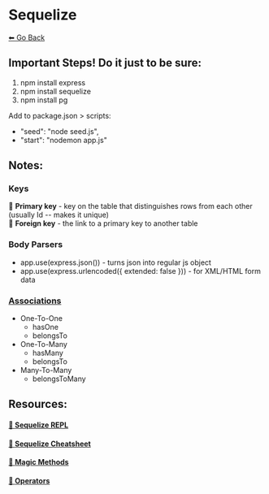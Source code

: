 # Sequelize
[⬅ Go Back](/week3.md)

## Important Steps! **Do it just to be sure**:
1. npm install express
2. npm install sequelize
3. npm install pg

Add to package.json > scripts:
- "seed": "node seed.js",
- "start": "nodemon app.js"


## Notes:
### **Keys**
🔑  **Primary key** - key on the table that distinguishes rows from each other (usually Id -- makes it unique) \
🔑  **Foreign key** - the link to a primary key to another table

### **Body Parsers**
- app.use(express.json()) - turns json into regular js object
- app.use(express.urlencoded({ extended: false })) - for XML/HTML form data


### [**Associations**](https://sequelize.org/docs/v6/core-concepts/assocs/)
- One-To-One 
    - hasOne
    - belongsTo
- One-To-Many 
    - hasMany
    - belongsTo
- Many-To-Many
    - belongsToMany

## Resources:

#### [🔗 **Sequelize REPL**](https://replit.com/@nickyjhong/Sequelize-Review#routes/tasks.js)

#### [🔗 **Sequelize Cheatsheet**](https://dev.to/projectescape/the-comprehensive-sequelize-cheatsheet-3m1m)

#### [🔗 **Magic Methods**](https://gist.github.com/jsmney/012c5e123d343171e2bc12ced6553bbe#file-magicmethods-csv)

#### [🔗 **Operators**](https://sequelize.org/docs/v6/core-concepts/model-querying-basics/#operators)